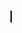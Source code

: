 <!DOCTYPE html>
<html>
  <head>
    <title>Waving Sword Figure</title>
    <style>
      canvas {
        border: 1px solid black;
      }
    </style>
  </head>
  <body>
    <canvas id="myCanvas" width="400" height="400"></canvas>
    <script>
      const canvas = document.getElementById("myCanvas");
      const ctx = canvas.getContext("2d");
      
      const swordColor = "#c7b77e";
      const bodyColor = "#9dc3e6";
      const armColor = "#c5a36c";
      
      const bodyWidth = 50;
      const bodyHeight = 100;
      const armWidth = 20;
      const armHeight = 70;
      const swordWidth = 60;
      const swordHeight = 10;
      
      let armAngle = 0;
      
      function draw() {
        // Clear the canvas
        ctx.clearRect(0, 0, canvas.width, canvas.height);
        
        // Draw the body
        ctx.fillStyle = bodyColor;
        ctx.fillRect(canvas.width/2 - bodyWidth/2, canvas.height/2 - bodyHeight/2, bodyWidth, bodyHeight);
        
        // Draw the arm
        ctx.save();
        ctx.translate(canvas.width/2, canvas.height/2);
        ctx.rotate(armAngle);
        ctx.fillStyle = armColor;
        ctx.fillRect(-armWidth/2, -armHeight/2, armWidth, armHeight);
        
        // Draw the sword
        ctx.fillStyle = swordColor;
        ctx.fillRect(0, -swordHeight/2, swordWidth, swordHeight);
        
        ctx.restore();
        
        // Update the arm angle for the next frame
        armAngle += 0.05;
        
        // Request the next frame
        requestAnimationFrame(draw);
      }
      
      // Start the animation loop
      draw();
    </script>
  </body>
</html>
